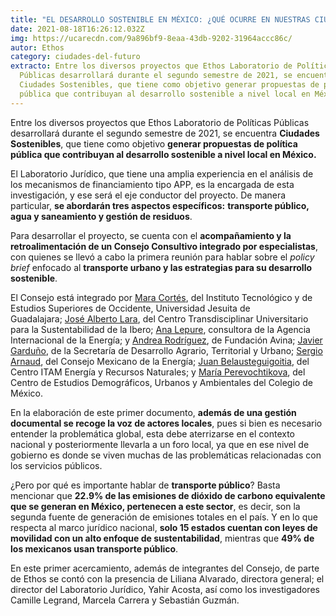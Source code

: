 ```yaml
---
title: "EL DESARROLLO SOSTENIBLE EN MÉXICO: ¿QUÉ OCURRE EN NUESTRAS CIUDADES?"
date: 2021-08-18T16:26:12.032Z
img: https://ucarecdn.com/9a896bf9-8eaa-43db-9202-31964accc86c/
autor: Ethos
category: ciudades-del-futuro
extracto: Entre los diversos proyectos que Ethos Laboratorio de Políticas
  Públicas desarrollará durante el segundo semestre de 2021, se encuentra
  Ciudades Sostenibles, que tiene como objetivo generar propuestas de política
  pública que contribuyan al desarrollo sostenible a nivel local en México.
---
```

<!--StartFragment-->

Entre los diversos proyectos que Ethos Laboratorio de Políticas Públicas desarrollará durante el segundo semestre de 2021, se encuentra **Ciudades Sostenibles**, que tiene como objetivo **generar propuestas de política pública que contribuyan al desarrollo sostenible a nivel local en México.**

El Laboratorio Jurídico, que tiene una amplia experiencia en el análisis de los mecanismos de financiamiento tipo APP, es la encargada de esta investigación, y ese será el eje conductor del proyecto. De manera particular, **se abordarán tres aspectos específicos:** **transporte público, agua y saneamiento y gestión de residuos**.

Para desarrollar el proyecto, se cuenta con el **acompañamiento y la retroalimentación de un Consejo Consultivo integrado por especialistas**, con quienes se llevó a cabo la primera reunión para hablar sobre el *policy brief* enfocado al **transporte urbano y las estrategias para su desarrollo sostenible**.

El Consejo está integrado por [Mara Cortés](https://www.linkedin.com/in/mara-alejandra-cort%C3%A9s-lara-b759a952/?originalSubdomain=mx), del Instituto Tecnológico y de Estudios Superiores de Occidente, Universidad Jesuita de Guadalajara; [José Alberto Lara](https://www.linkedin.com/in/jalps/?originalSubdomain=mx), del Centro Transdisciplinar Universitario para la Sustentabilidad de la Ibero; [Ana Lepure](https://www.linkedin.com/in/ana-lepure-74255b17/?originalSubdomain=mx), consultora de la Agencia Internacional de la Energía; y [Andrea Rodríguez](https://www.linkedin.com/in/andrea-rodriguez-osuna-98064317/?locale=es_ES), de Fundación Avina; [Javier Garduño](https://www.linkedin.com/in/javiergarduno/?originalSubdomain=mx), de la Secretaría de Desarrollo Agrario, Territorial y Urbano; [Sergio Arnaud](https://www.linkedin.com/in/sergio-arnaud-galguera-09406888/?originalSubdomain=mx), del Consejo Mexicano de la Energía; [Juan Belausteguigoitia](https://facultad.itam.mx/facultad/6610110897-juan-carlos-belausteguigoitia-rius), del Centro ITAM Energía y Recursos Naturales; y [María Perevochtikova](https://mariaperevochtchikova.colmex.mx/), del Centro de Estudios Demográficos, Urbanos y Ambientales del Colegio de México.

En la elaboración de este primer documento, **además de una gestión documental se recoge la voz de actores locales**, pues si bien es necesario entender la problemática global, esta debe aterrizarse en el contexto nacional y posteriormente llevarla a un foro local, ya que en ese nivel de gobierno es donde se viven muchas de las problemáticas relacionadas con los servicios públicos.

¿Pero por qué es importante hablar de **transporte público**? Basta mencionar que **22.9% de las emisiones de dióxido de carbono equivalente que se generan en México, pertenecen a este sector**, es decir, son la segunda fuente de generación de emisiones totales en el país. Y en lo que respecta al marco jurídico nacional, **solo 15 estados cuentan con leyes de movilidad con un alto enfoque de sustentabilidad**, mientras que **49% de los mexicanos usan transporte público**.

En este primer acercamiento, además de integrantes del Consejo, de parte de Ethos se contó con la presencia de Liliana Alvarado, directora general; el director del Laboratorio Jurídico, Yahir Acosta, así como los investigadores Camille Legrand, Marcela Carrera y Sebastián Guzmán.

<!--EndFragment-->